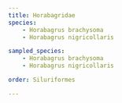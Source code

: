 ```yaml
---
title: Horabagridae
species:
    - Horabagrus brachysoma
    - Horabagrus nigricollaris

sampled_species:
    - Horabagrus brachysoma
    - Horabagrus nigricollaris

order: Siluriformes

---
```

